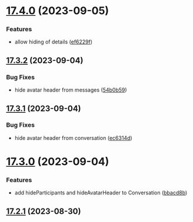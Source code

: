 # [17.4.0](https://github.com/wearetotem/weavy-uikit-react/compare/v17.3.2...v17.4.0) (2023-09-05)


### Features

* allow hiding of details ([ef6229f](https://github.com/wearetotem/weavy-uikit-react/commit/ef6229f2c5385e114f625a3059a7df1364920ad8))



## [17.3.2](https://github.com/wearetotem/weavy-uikit-react/compare/v17.3.1...v17.3.2) (2023-09-04)


### Bug Fixes

* hide avatar header from messages ([54b0b59](https://github.com/wearetotem/weavy-uikit-react/commit/54b0b59a414010fe2b5247f60aa55c1939aaa473))



## [17.3.1](https://github.com/wearetotem/weavy-uikit-react/compare/v17.3.0...v17.3.1) (2023-09-04)


### Bug Fixes

* hide avatar header from conversation ([ec6314d](https://github.com/wearetotem/weavy-uikit-react/commit/ec6314d9a78f97583751eb57d46d9082f796f061))



# [17.3.0](https://github.com/wearetotem/weavy-uikit-react/compare/v17.2.1...v17.3.0) (2023-09-04)


### Features

* add hideParticipants and hideAvatarHeader to Conversation ([bbacd8b](https://github.com/wearetotem/weavy-uikit-react/commit/bbacd8b11e839b9f395bc70eee560203d46eca6c))



## [17.2.1](https://github.com/wearetotem/weavy-uikit-react/compare/v17.2.0...v17.2.1) (2023-08-30)



